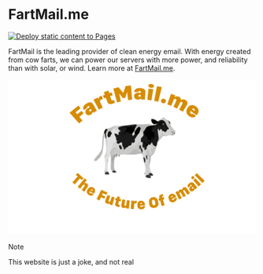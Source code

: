 # FartMail.me

[![Deploy static content to Pages](https://github.com/nathnp/fartmail.github.io/actions/workflows/static.yml/badge.svg)](https://github.com/nathnp/fartmail.github.io/actions/workflows/static.yml)

FartMail is the leading provider of clean energy email. With energy created from cow farts, we can power our servers with more power, and reliability than with solar, or wind. Learn more at [FartMail.me](https://fartmail.me).

![](/assets/logo.webp)

> [!NOTE]
> This website is just a joke, and not real